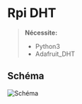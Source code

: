 Rpi DHT
===================
> **Nécessite:**
> - Python3
> - Adafruit_DHT 


Schéma 
-----------
![Schéma](http://pix.toile-libre.org/upload/original/1482142162.png)
